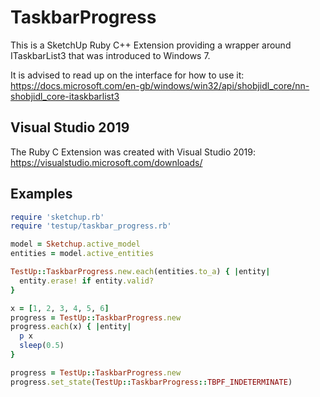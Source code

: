 # TaskbarProgress

This is a SketchUp Ruby C++ Extension providing a wrapper around ITaskbarList3
that was introduced to Windows 7.

It is advised to read up on the interface for how to use it:
https://docs.microsoft.com/en-gb/windows/win32/api/shobjidl_core/nn-shobjidl_core-itaskbarlist3

## Visual Studio 2019

The Ruby C Extension was created with Visual Studio 2019:
https://visualstudio.microsoft.com/downloads/

## Examples

```ruby
require 'sketchup.rb'
require 'testup/taskbar_progress.rb'

model = Sketchup.active_model
entities = model.active_entities

TestUp::TaskbarProgress.new.each(entities.to_a) { |entity|
  entity.erase! if entity.valid?
}
```

```ruby
x = [1, 2, 3, 4, 5, 6]
progress = TestUp::TaskbarProgress.new
progress.each(x) { |entity|
  p x
  sleep(0.5)
}
```

```ruby
progress = TestUp::TaskbarProgress.new
progress.set_state(TestUp::TaskbarProgress::TBPF_INDETERMINATE)
```
